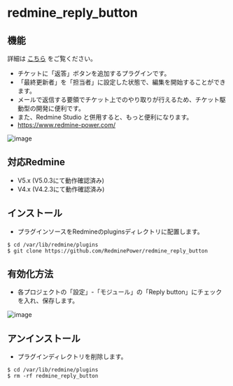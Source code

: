 # redmine_reply_button

## 機能

詳細は [こちら](https://www.redmine-power.com/plugins/reply_button/) をご覧ください。

- チケットに「返答」ボタンを追加するプラグインです。
- 「最終更新者」を「担当者」に設定した状態で、編集を開始することができます。
- メールで返信する要領でチケット上でのやり取りが行えるため、チケット駆動型の開発に便利です。
- また、Redmine Studio と併用すると、もっと便利になります。
- https://www.redmine-power.com/

![image](https://user-images.githubusercontent.com/87136359/204088971-53041413-1a99-4bf3-9a6b-82127d52df35.png)

## 対応Redmine
- V5.x (V5.0.3にて動作確認済み)
- V4.x (V4.2.3にて動作確認済み)

## インストール

- プラグインソースをRedmineのpluginsディレクトリに配置します。

```
$ cd /var/lib/redmine/plugins
$ git clone https://github.com/RedminePower/redmine_reply_button
```
## 有効化方法
- 各プロジェクトの「設定」-「モジュール」の「Reply button」にチェックを入れ、保存します。

![image](https://user-images.githubusercontent.com/87136359/204088998-ca6e4e57-f580-479a-a86b-c8a9c1c807cd.png)

## アンインストール
- プラグインディレクトリを削除します。

```
$ cd /var/lib/redmine/plugins
$ rm -rf redmine_reply_button
```
